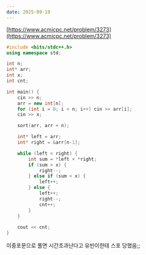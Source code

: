 ```yaml
---
date: 2025-09-19
---
```


[https://www.acmicpc.net/problem/3273](https://www.acmicpc.net/problem/3273)

```cpp
#include <bits/stdc++.h>
using namespace std;

int n;
int* arr;
int x;
int cnt;

int main() {
    cin >> n;
    arr = new int[n];
    for (int i = 0; i < n; i++) cin >> arr[i];
    cin >> x;

    sort(arr, arr + n);

    int* left = arr;
    int* right = &arr[n-1];

    while (left < right) {
        int sum = *left + *right;
        if (sum > x) {
            right--;
        } else if (sum < x) {
            left++;
        } else {
            left++;
            right--;
            cnt++;
        }
    }
    
    cout << cnt;
}
```

이중포문으로 풀면 시간초과난다고 유빈이한테 스포 당했음;;  
